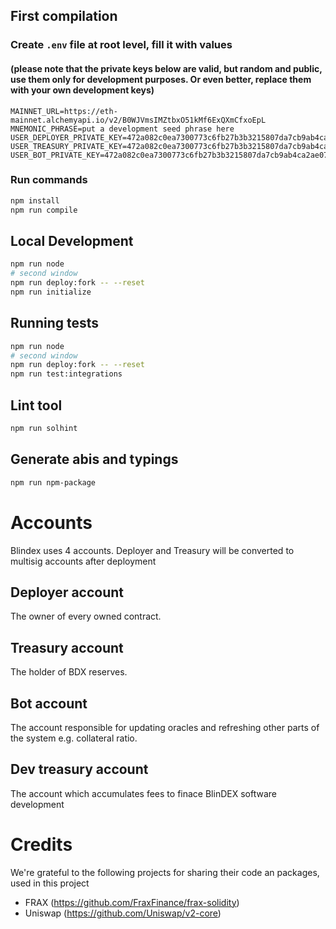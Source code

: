 ## First compilation

### Create `.env` file at root level, fill it with values
#### (please note that the private keys below are valid, but random and public, use them only for development purposes. Or even better, replace them with your own development keys)
```
MAINNET_URL=https://eth-mainnet.alchemyapi.io/v2/B0WJVmsIMZtbxO51kMf6ExQXmCfxoEpL
MNEMONIC_PHRASE=put a development seed phrase here
USER_DEPLOYER_PRIVATE_KEY=472a082c0ea7300773c6fb27b3b3215807da7cb9ab4ca2ae0763eb5deb10725d
USER_TREASURY_PRIVATE_KEY=472a082c0ea7300773c6fb27b3b3215807da7cb9ab4ca2ae0763eb5deb10725d
USER_BOT_PRIVATE_KEY=472a082c0ea7300773c6fb27b3b3215807da7cb9ab4ca2ae0763eb5deb10725d
```

### Run commands
```bash
npm install
npm run compile
```

## Local Development

```bash
npm run node
# second window
npm run deploy:fork -- --reset
npm run initialize
```

## Running tests

```bash
npm run node
# second window
npm run deploy:fork -- --reset
npm run test:integrations
```

## Lint tool
```bash
npm run solhint
```

## Generate abis and typings

```bash
npm run npm-package
```

# Accounts
Blindex uses 4 accounts. Deployer and Treasury will be converted to multisig accounts after deployment
## Deployer account
The owner of every owned contract.
## Treasury account
The holder of BDX reserves.
## Bot account
The account responsible for updating oracles and refreshing other parts of the system e.g. collateral ratio.
## Dev treasury account
The account which accumulates fees to finace BlinDEX software development

# Credits
We're grateful to the following projects for sharing their code an packages, used in this project
* FRAX (https://github.com/FraxFinance/frax-solidity)
* Uniswap (https://github.com/Uniswap/v2-core)
